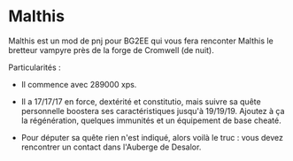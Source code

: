 # Malthis
Malthis est un mod de pnj pour BG2EE qui vous fera renconter Malthis le bretteur vampyre près de la forge de Cromwell (de nuit).

Particularités :

- Il commence avec 289000 xps.

- Il a 17/17/17 en force, dextérité et constitutio, mais suivre sa quête personnelle boostera ses caractéristiques jusqu'à 19/19/19. Ajoutez à ça la régénération, quelques immunités et un équipement de base cheaté.

- Pour députer sa quête rien n'est indiqué, alors voilà le truc : vous devez rencontrer un contact dans l'Auberge de Desalor.
